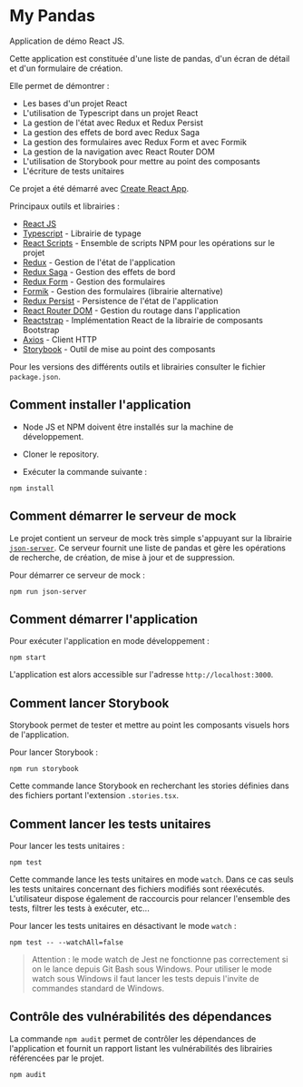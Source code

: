 # My Pandas

Application de démo React JS.

Cette application est constituée d'une liste de pandas, d'un écran de détail et d'un formulaire de création.

Elle permet de démontrer :

- Les bases d'un projet React
- L'utilisation de Typescript dans un projet React
- La gestion de l'état avec Redux et Redux Persist
- La gestion des effets de bord avec Redux Saga
- La gestion des formulaires avec Redux Form et avec Formik
- La gestion de la navigation avec React Router DOM
- L'utilisation de Storybook pour mettre au point des composants
- L'écriture de tests unitaires

Ce projet a été démarré avec [Create React App](https://github.com/facebook/create-react-app).

Principaux outils et librairies :

- [React JS](https://reactjs.org/)
- [Typescript](https://www.typescriptlang.org/) - Librairie de typage
- [React Scripts](https://www.npmjs.com/package/react-scripts) - Ensemble de scripts NPM pour les opérations sur le projet
- [Redux](https://redux.js.org/) - Gestion de l'état de l'application
- [Redux Saga](https://github.com/redux-saga/redux-saga) - Gestion des effets de bord
- [Redux Form](https://redux-form.com/) - Gestion des formulaires
- [Formik](https://jaredpalmer.com/formik) - Gestion des formulaires (librairie alternative)
- [Redux Persist](https://github.com/rt2zz/redux-persist) - Persistence de l'état de l'application
- [React Router DOM](https://github.com/ReactTraining/react-router/tree/master/packages/react-router-dom) - Gestion du routage dans l'application
- [Reactstrap](https://material-ui.com/) - Implémentation React de la librairie de composants Bootstrap
- [Axios](https://github.com/axios/axios) - Client HTTP
- [Storybook](https://storybook.js.org/) - Outil de mise au point des composants

Pour les versions des différents outils et librairies consulter le fichier `package.json`.

## Comment installer l'application

- Node JS et NPM doivent être installés sur la machine de développement.

- Cloner le repository.

- Exécuter la commande suivante :

```
npm install
```

## Comment démarrer le serveur de mock

Le projet contient un serveur de mock très simple s'appuyant sur la librairie [`json-server`](https://github.com/typicode/json-server). Ce serveur fournit une liste de pandas et gère les opérations de recherche, de création, de mise à jour et de suppression.

Pour démarrer ce serveur de mock :

```
npm run json-server
```

## Comment démarrer l'application

Pour exécuter l'application en mode développement :

```
npm start
```

L'application est alors accessible sur l'adresse `http://localhost:3000`.

## Comment lancer Storybook

Storybook permet de tester et mettre au point les composants visuels hors de l'application.

Pour lancer Storybook :

```
npm run storybook
```

Cette commande lance Storybook en recherchant les stories définies dans des fichiers portant l'extension `.stories.tsx`.

## Comment lancer les tests unitaires

Pour lancer les tests unitaires :

```
npm test
```

Cette commande lance les tests unitaires en mode `watch`. Dans ce cas seuls les tests unitaires concernant des fichiers modifiés sont réexécutés. L'utilisateur dispose également de raccourcis pour relancer l'ensemble des tests, filtrer les tests à exécuter, etc...

Pour lancer les tests unitaires en désactivant le mode `watch` :

```
npm test -- --watchAll=false
```

> Attention : le mode watch de Jest ne fonctionne pas correctement si on le lance depuis Git Bash sous Windows. Pour utiliser le mode watch sous Windows il faut lancer les tests depuis l'invite de commandes standard de Windows.

## Contrôle des vulnérabilités des dépendances

La commande `npm audit` permet de contrôler les dépendances de l'application et fournit un rapport listant les vulnérabilités des librairies référencées par le projet.

```
npm audit
```
